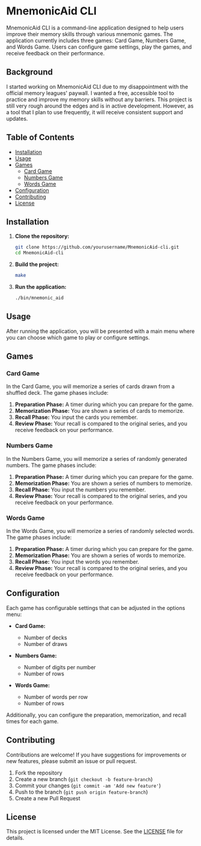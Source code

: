 # MnemonicAid CLI

MnemonicAid CLI is a command-line application designed to help users improve their memory skills through various mnemonic games. The application currently includes three games: Card Game, Numbers Game, and Words Game. Users can configure game settings, play the games, and receive feedback on their performance.

## Background

I started working on MnemonicAid CLI due to my disappointment with the official memory leagues' paywall. I wanted a free, accessible tool to practice and improve my memory skills without any barriers. This project is still very rough around the edges and is in active development. However, as a tool that I plan to use frequently, it will receive consistent support and updates.

## Table of Contents

- [Installation](#installation)
- [Usage](#usage)
- [Games](#games)
  - [Card Game](#card-game)
  - [Numbers Game](#numbers-game)
  - [Words Game](#words-game)
- [Configuration](#configuration)
- [Contributing](#contributing)
- [License](#license)

## Installation

1. **Clone the repository:**
    ```bash
    git clone https://github.com/yourusername/MnemonicAid-cli.git
    cd MnemonicAid-cli
    ```

2. **Build the project:**
    ```bash
    make
    ```

3. **Run the application:**
    ```bash
    ./bin/mnemonic_aid
    ```

## Usage

After running the application, you will be presented with a main menu where you can choose which game to play or configure settings.

## Games

### Card Game

In the Card Game, you will memorize a series of cards drawn from a shuffled deck. The game phases include:

1. **Preparation Phase:** A timer during which you can prepare for the game.
2. **Memorization Phase:** You are shown a series of cards to memorize.
3. **Recall Phase:** You input the cards you remember.
4. **Review Phase:** Your recall is compared to the original series, and you receive feedback on your performance.

### Numbers Game

In the Numbers Game, you will memorize a series of randomly generated numbers. The game phases include:

1. **Preparation Phase:** A timer during which you can prepare for the game.
2. **Memorization Phase:** You are shown a series of numbers to memorize.
3. **Recall Phase:** You input the numbers you remember.
4. **Review Phase:** Your recall is compared to the original series, and you receive feedback on your performance.

### Words Game

In the Words Game, you will memorize a series of randomly selected words. The game phases include:

1. **Preparation Phase:** A timer during which you can prepare for the game.
2. **Memorization Phase:** You are shown a series of words to memorize.
3. **Recall Phase:** You input the words you remember.
4. **Review Phase:** Your recall is compared to the original series, and you receive feedback on your performance.

## Configuration

Each game has configurable settings that can be adjusted in the options menu:

- **Card Game:**
  - Number of decks
  - Number of draws

- **Numbers Game:**
  - Number of digits per number
  - Number of rows

- **Words Game:**
  - Number of words per row
  - Number of rows

Additionally, you can configure the preparation, memorization, and recall times for each game.

## Contributing

Contributions are welcome! If you have suggestions for improvements or new features, please submit an issue or pull request.

1. Fork the repository
2. Create a new branch (`git checkout -b feature-branch`)
3. Commit your changes (`git commit -am 'Add new feature'`)
4. Push to the branch (`git push origin feature-branch`)
5. Create a new Pull Request

## License

This project is licensed under the MIT License. See the [LICENSE](LICENSE) file for details.

